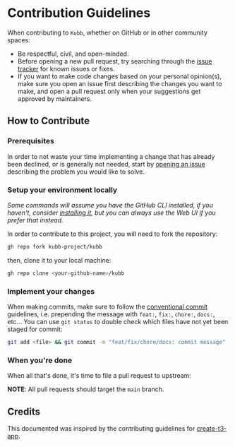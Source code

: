 # Contribution Guidelines

When contributing to `Kubb`, whether on GitHub or in other community spaces:

- Be respectful, civil, and open-minded.
- Before opening a new pull request, try searching through the [issue tracker](https://github.com/kubb-project/kubb/issues) for known issues or fixes.
- If you want to make code changes based on your personal opinion(s), make sure you open an issue first describing the changes you want to make, and open a pull request only when your suggestions get approved by maintainers.

## How to Contribute

### Prerequisites

In order to not waste your time implementing a change that has already been declined, or is generally not needed, start by [opening an issue](https://github.com/kubb-project/kubb/issues/new) describing the problem you would like to solve.

### Setup your environment locally

_Some commands will assume you have the GitHub CLI installed, if you haven't, consider [installing it](https://github.com/cli/cli#installation), but you can always use the Web UI if you prefer that instead._

In order to contribute to this project, you will need to fork the repository:

```bash
gh repo fork kubb-project/kubb
```

then, clone it to your local machine:

```bash
gh repo clone <your-github-name>/kubb
```

### Implement your changes

When making commits, make sure to follow the [conventional commit](https://www.conventionalcommits.org/en/v1.0.0/) guidelines, i.e. prepending the message with `feat:`, `fix:`, `chore:`, `docs:`, etc... You can use `git status` to double check which files have not yet been staged for commit:

```bash
git add <file> && git commit -m "feat/fix/chore/docs: commit message"
```

### When you're done

When all that's done, it's time to file a pull request to upstream:

**NOTE**: All pull requests should target the `main` branch.

## Credits

This documented was inspired by the contributing guidelines for [create-t3-app](https://github.com/t3-oss/create-t3-app/blob/next/CONTRIBUTING.md).
